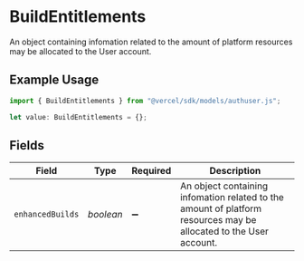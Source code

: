 # BuildEntitlements

An object containing infomation related to the amount of platform resources may be allocated to the User account.

## Example Usage

```typescript
import { BuildEntitlements } from "@vercel/sdk/models/authuser.js";

let value: BuildEntitlements = {};
```

## Fields

| Field                                                                                                             | Type                                                                                                              | Required                                                                                                          | Description                                                                                                       |
| ----------------------------------------------------------------------------------------------------------------- | ----------------------------------------------------------------------------------------------------------------- | ----------------------------------------------------------------------------------------------------------------- | ----------------------------------------------------------------------------------------------------------------- |
| `enhancedBuilds`                                                                                                  | *boolean*                                                                                                         | :heavy_minus_sign:                                                                                                | An object containing infomation related to the amount of platform resources may be allocated to the User account. |